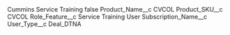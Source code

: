 <?xml version="1.0" encoding="UTF-8"?>
<CustomMetadata xmlns="http://soap.sforce.com/2006/04/metadata" xmlns:xsi="http://www.w3.org/2001/XMLSchema-instance" xmlns:xsd="http://www.w3.org/2001/XMLSchema">
    <label>Cummins Service Training</label>
    <protected>false</protected>
    <values>
        <field>Product_Name__c</field>
        <value xsi:type="xsd:string">CVCOL</value>
    </values>
    <values>
        <field>Product_SKU__c</field>
        <value xsi:type="xsd:string">CVCOL</value>
    </values>
    <values>
        <field>Role_Feature__c</field>
        <value xsi:type="xsd:string">Service Training User</value>
    </values>
    <values>
        <field>Subscription_Name__c</field>
        <value xsi:nil="true"/>
    </values>
    <values>
        <field>User_Type__c</field>
        <value xsi:type="xsd:string">Deal_DTNA</value>
    </values>
</CustomMetadata>
